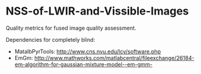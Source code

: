 # NSS-of-LWIR-and-Vissible-Images
Quality metrics for fused image quality assessment.

Dependencies for completely blind:
- MatalbPyrTools: http://www.cns.nyu.edu/lcv/software.php
- EmGm: http://www.mathworks.com/matlabcentral/fileexchange/26184-em-algorithm-for-gaussian-mixture-model--em-gmm-
